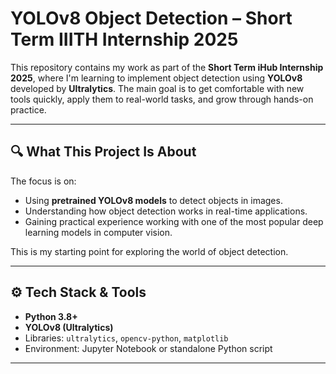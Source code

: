 # YOLOv8 Object Detection – Short Term IIITH Internship 2025

This repository contains my work as part of the **Short Term iHub Internship 2025**, where I'm learning to implement object detection using **YOLOv8** developed by **Ultralytics**. The main goal is to get comfortable with new tools quickly, apply them to real-world tasks, and grow through hands-on practice.

---

## 🔍 What This Project Is About

The focus is on:
- Using **pretrained YOLOv8 models** to detect objects in images.
- Understanding how object detection works in real-time applications.
- Gaining practical experience working with one of the most popular deep learning models in computer vision.

This is my starting point for exploring the world of object detection.

---

## ⚙️ Tech Stack & Tools

- **Python 3.8+**
- **YOLOv8 (Ultralytics)**
- Libraries: `ultralytics`, `opencv-python`, `matplotlib`
- Environment: Jupyter Notebook or standalone Python script

---
